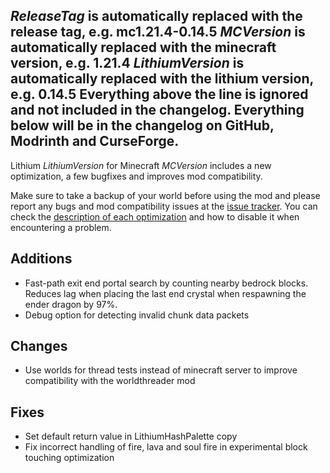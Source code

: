 _ReleaseTag_ is automatically replaced with the release tag, e.g. mc1.21.4-0.14.5
_MCVersion_ is automatically replaced with the minecraft version, e.g. 1.21.4
_LithiumVersion_ is automatically replaced with the lithium version, e.g. 0.14.5
Everything above the line is ignored and not included in the changelog. Everything below will be in the
changelog on GitHub, Modrinth and CurseForge.
----------
Lithium _LithiumVersion_ for Minecraft _MCVersion_ includes a new optimization, a few bugfixes and improves mod compatibility.

Make sure to take a backup of your world before using the mod and please report any bugs and mod compatibility issues at the [issue tracker](https://github.com/CaffeineMC/lithium-fabric/issues). You can check the [description of each optimization](https://github.com/CaffeineMC/lithium/blob/_ReleaseTag_/lithium-mixin-config.md) and how to disable it when encountering a problem.

## Additions
- Fast-path exit end portal search by counting nearby bedrock blocks. Reduces lag when placing the last end crystal when respawning the ender dragon by 97%.
- Debug option for detecting invalid chunk data packets

## Changes
- Use worlds for thread tests instead of minecraft server to improve compatibility with the worldthreader mod

## Fixes
- Set default return value in LithiumHashPalette copy
- Fix incorrect handling of fire, lava and soul fire in experimental block touching optimization